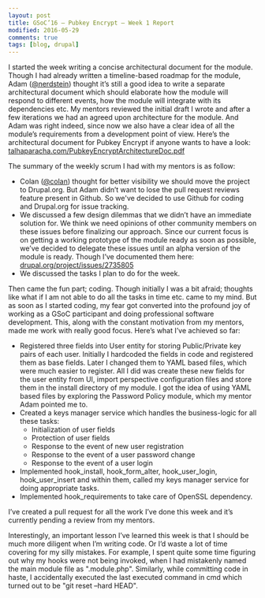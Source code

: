 ```yaml
---
layout: post
title: GSoC’16 – Pubkey Encrypt – Week 1 Report
modified: 2016-05-29
comments: true
tags: [blog, drupal]
---
```


I started the week writing a concise architectural document for the module. Though I had already written a timeline-based roadmap for the module, Adam (<a href ='https://www.drupal.org/u/nerdstein'>@nerdstein</a>) thought it’s still a good idea to write a separate architectural document which should elaborate how the module will respond to different events, how the module will integrate with its dependencies etc. My mentors reviewed the initial draft I wrote and after a few iterations we had an agreed upon architecture for the module. And Adam was right indeed, since now we also have a clear idea of all the module’s requirements from a development point of view.
Here’s the architectural document for Pubkey Encrypt if anyone wants to have a look: <a href="http://www.talhaparacha.com/PubkeyEncryptArchitectureDoc.pdf">talhaparacha.com/PubkeyEncryptArchitectureDoc.pdf</a>

The summary of the weekly scrum I had with my mentors is as follow:

* Colan (<a href='https://www.drupal.org/u/colan'>@colan</a>) thought for better visibility we should move the project to Drupal.org. But Adam didn’t want to lose the pull request reviews feature present in Github. So we've decided to use Github for coding and Drupal.org for issue tracking.
* We discussed a few design dilemmas that we didn’t have an immediate solution for. We think we need opinions of other community members on these issues before finalizing our approach. Since our current focus is on getting a working prototype of the module ready as soon as possible, we’ve decided to delegate these issues until an alpha version of the module is ready. Though I’ve documented them here: <a href="https://www.drupal.org/project/issues/2735805">drupal.org/project/issues/2735805</a>
* We discussed the tasks I plan to do for the week.

Then came the fun part; coding. Though initially I was a bit afraid; thoughts like what if I am not able to do all the tasks in time etc. came to my mind. But as soon as I started coding, my fear got converted into the profound joy of working as a GSoC participant and doing professional software development. This, along with the constant motivation from my mentors, made me work with really good focus. Here’s what I’ve achieved so far:

* Registered three fields into User entity for storing Public/Private key pairs of each user. Initially I hardcoded the fields in code and registered them as base fields. Later I changed them to YAML based files, which were much easier to register. All I did was create these new fields for the user entity from UI, import perspective configuration files and store them in the install directory of my module. I got the idea of using YAML based files by exploring the Password Policy module, which my mentor Adam pointed me to.
* Created a keys manager service which handles the business-logic for all these tasks:
    * Initialization of user fields
    * Protection of user fields
    * Response to the event of new user registration
    * Response to the event of a user password change
    * Response to the event of a user login
* Implemented hook_install, hook_form_alter, hook_user_login, hook_user_insert and within them, called my keys manager service for doing appropriate tasks.
* Implemented hook_requirements to take care of OpenSSL dependency.

I’ve created a pull request for all the work I’ve done this week and it’s currently pending a review from my mentors.

Interestingly, an important lesson I’ve learned this week is that I should be much more diligent when I’m writing code. Or I’d waste a lot of time covering for my silly mistakes. For example, I spent quite some time figuring out why my hooks were not being invoked, when I had mistakenly named the main module file as ".module.php". Similarly, while committing code in haste, I accidentally executed the last executed command in cmd which turned out to be "git reset –hard HEAD".

